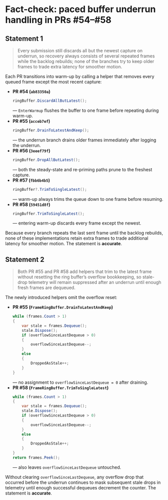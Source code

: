# Fact-check: paced buffer underrun handling in PRs #54–#58

## Statement 1
> Every submission still discards all but the newest capture on underrun, so recovery always consists of several repeated frames while the backlog rebuilds; none of the branches try to keep older frames to trade extra latency for smoother motion.

Each PR transitions into warm-up by calling a helper that removes every queued frame except the most recent capture:

- **PR #54 (`ab83350a`)**
  ```csharp
  ringBuffer.DiscardAllButLatest();
  ```
  — `EnterWarmup` flushes the buffer to one frame before repeating during warm-up.
- **PR #55 (`acceb7ef`)**
  ```csharp
  ringBuffer.DrainToLatestAndKeep();
  ```
  — the underrun branch drains older frames immediately after logging the underrun.
- **PR #56 (`3eeef79f`)**
  ```csharp
  ringBuffer.DropAllButLatest();
  ```
  — both the steady-state and re-priming paths prune to the freshest capture.
- **PR #57 (`fbb6b4b5`)**
  ```csharp
  ringBuffer?.TrimToSingleLatest();
  ```
  — warm-up always trims the queue down to one frame before resuming.
- **PR #58 (`59451d8f`)**
  ```csharp
  ringBuffer.TrimToSingleLatest();
  ```
  — entering warm-up discards every frame except the newest.

Because every branch repeats the last sent frame until the backlog rebuilds, none of these implementations retain extra frames to trade additional latency for smoother motion. The statement is **accurate**.

## Statement 2
> Both PR #55 and PR #58 add helpers that trim to the latest frame without resetting the ring buffer’s overflow bookkeeping, so stale-drop telemetry will remain suppressed after an underrun until enough fresh frames are dequeued.

The newly introduced helpers omit the overflow reset:

- **PR #55 (`FrameRingBuffer.DrainToLatestAndKeep`)**
  ```csharp
  while (frames.Count > 1)
  {
      var stale = frames.Dequeue();
      stale.Dispose();
      if (overflowSinceLastDequeue > 0)
      {
          overflowSinceLastDequeue--;
      }
      else
      {
          DroppedAsStale++;
      }
  }
  ```
  — no assignment to `overflowSinceLastDequeue = 0` after draining.
- **PR #58 (`FrameRingBuffer.TrimToSingleLatest`)**
  ```csharp
  while (frames.Count > 1)
  {
      var stale = frames.Dequeue();
      stale.Dispose();
      if (overflowSinceLastDequeue > 0)
      {
          overflowSinceLastDequeue--;
      }
      else
      {
          DroppedAsStale++;
      }
  }
  return frames.Peek();
  ```
  — also leaves `overflowSinceLastDequeue` untouched.

Without clearing `overflowSinceLastDequeue`, any overflow drop that occurred before the underrun continues to mask subsequent stale drops in telemetry until enough successful dequeues decrement the counter. The statement is **accurate**.
